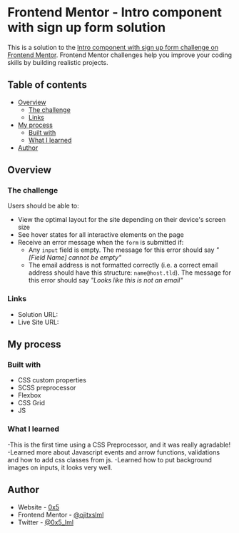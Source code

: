 # Frontend Mentor - Intro component with sign up form solution

This is a solution to the [Intro component with sign up form challenge on Frontend Mentor](https://www.frontendmentor.io/challenges/intro-component-with-signup-form-5cf91bd49edda32581d28fd1). Frontend Mentor challenges help you improve your coding skills by building realistic projects. 

## Table of contents

- [Overview](#overview)
  - [The challenge](#the-challenge)
  - [Links](#links)
- [My process](#my-process)
  - [Built with](#built-with)
  - [What I learned](#what-i-learned)
- [Author](#author)

## Overview

### The challenge

Users should be able to:

- View the optimal layout for the site depending on their device's screen size
- See hover states for all interactive elements on the page
- Receive an error message when the `form` is submitted if:
  - Any `input` field is empty. The message for this error should say *"[Field Name] cannot be empty"*
  - The email address is not formatted correctly (i.e. a correct email address should have this structure: `name@host.tld`). The message for this error should say *"Looks like this is not an email"*

### Links

- Solution URL: []()
- Live Site URL: []()

## My process

### Built with

- CSS custom properties
- SCSS preprocessor
- Flexbox
- CSS Grid
- JS

### What I learned

-This is the first time using a CSS Preprocessor, and it was really agradable!
-Learned more about Javascript events and arrow functions, validations and how to add css classes from js.
-Learned how to put background images on inputs, it looks very well.


## Author

- Website - [0x5](https://www.0x5.cl)
- Frontend Mentor - [@ojitxslml](https://www.frontendmentor.io/profile/ojitxslml)
- Twitter - [@0x5_lml](https://www.twitter.com/0x5_lml)
